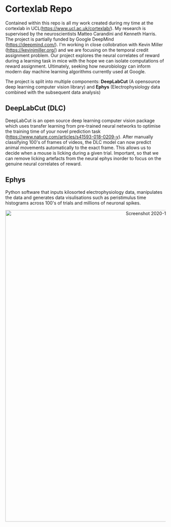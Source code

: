 # Cortexlab Repo

Contained within this repo is all my work created during my time at the cortexlab in UCL(https://www.ucl.ac.uk/cortexlab/). My research is supervised by the neuroscientists Matteo Carandini and Kenneth Harris. The project is partially funded by Google DeepMind (https://deepmind.com/). I'm working in close collobration with Kevin Miller (https://kevinjmiller.org/) and we are focusing on the temporal credit assignment problem. Our project explores the neural correlates of reward during a learning task in mice with the hope we can isolate computations of reward assignment. Ultimately, seeking how neurobiology can inform modern day machine learning algorithms currently used at Google.

The project is split into multiple components: __DeepLabCut__ (A opensource deep learning computer vision library) and __Ephys__ (Electrophysiology data combined with the subsequent data analysis)

## DeepLabCut (DLC)
DeepLabCut is an open source deep learning computer vision package which uses transfer learning from pre-trained neural networks to optimise the training time of your novel prediction task (https://www.nature.com/articles/s41593-018-0209-y). After manually classifying 100's of frames of videos, the DLC model can now predict animal movements automatically to the exact frame. This allows us to decide when a mouse is licking during a given trial. Important, so that we can remove licking artefacts from the neural ephys inorder to focus on the genuine neural correlates of reward.

## Ephys
Python software that inputs kilosorted electrophysiology data, manipulates the data and generates data visulisations such as peristimulus time histograms across 100's of trials and millions of neuronal spikes.

<p align="center">
  <img width="980" alt="Screenshot 2020-10-09 at 06 35 35" src="https://user-images.githubusercontent.com/22481774/95548619-61f8c000-09fd-11eb-8582-cffa798ecd25.png">
</p>
